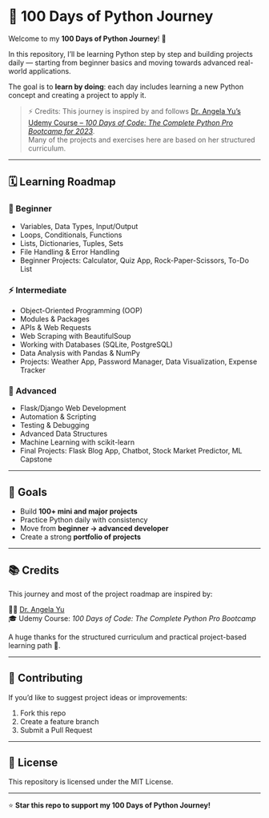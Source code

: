# 🐍 100 Days of Python Journey

Welcome to my **100 Days of Python Journey**! 🎯

In this repository, I’ll be learning Python step by step and building projects daily — starting from beginner basics and moving towards advanced real-world applications.

The goal is to **learn by doing**: each day includes learning a new Python concept and creating a project to apply it.

> ⚡ Credits: This journey is inspired by and follows [Dr. Angela Yu’s Udemy Course – _100 Days of Code: The Complete Python Pro Bootcamp for 2023_](https://www.udemy.com/course/100-days-of-code/).  
> Many of the projects and exercises here are based on her structured curriculum.

---

## 🗓️ Learning Roadmap

### 🔰 Beginner

- Variables, Data Types, Input/Output
- Loops, Conditionals, Functions
- Lists, Dictionaries, Tuples, Sets
- File Handling & Error Handling
- Beginner Projects: Calculator, Quiz App, Rock-Paper-Scissors, To-Do List

### ⚡ Intermediate

- Object-Oriented Programming (OOP)
- Modules & Packages
- APIs & Web Requests
- Web Scraping with BeautifulSoup
- Working with Databases (SQLite, PostgreSQL)
- Data Analysis with Pandas & NumPy
- Projects: Weather App, Password Manager, Data Visualization, Expense Tracker

### 🚀 Advanced

- Flask/Django Web Development
- Automation & Scripting
- Testing & Debugging
- Advanced Data Structures
- Machine Learning with scikit-learn
- Final Projects: Flask Blog App, Chatbot, Stock Market Predictor, ML Capstone

---

## 🎯 Goals

- Build **100+ mini and major projects**
- Practice Python daily with consistency
- Move from **beginner → advanced developer**
- Create a strong **portfolio of projects**

---

## 📚 Credits

This journey and most of the project roadmap are inspired by:

👩‍🏫 [Dr. Angela Yu](https://www.appbrewery.co/p/100-days-of-code)  
🎓 Udemy Course: _100 Days of Code: The Complete Python Pro Bootcamp_

A huge thanks for the structured curriculum and practical project-based learning path 🙌.

---

## 🤝 Contributing

If you’d like to suggest project ideas or improvements:

1. Fork this repo
2. Create a feature branch
3. Submit a Pull Request

---

## 📜 License

This repository is licensed under the MIT License.

---

⭐ **Star this repo to support my 100 Days of Python Journey!**
